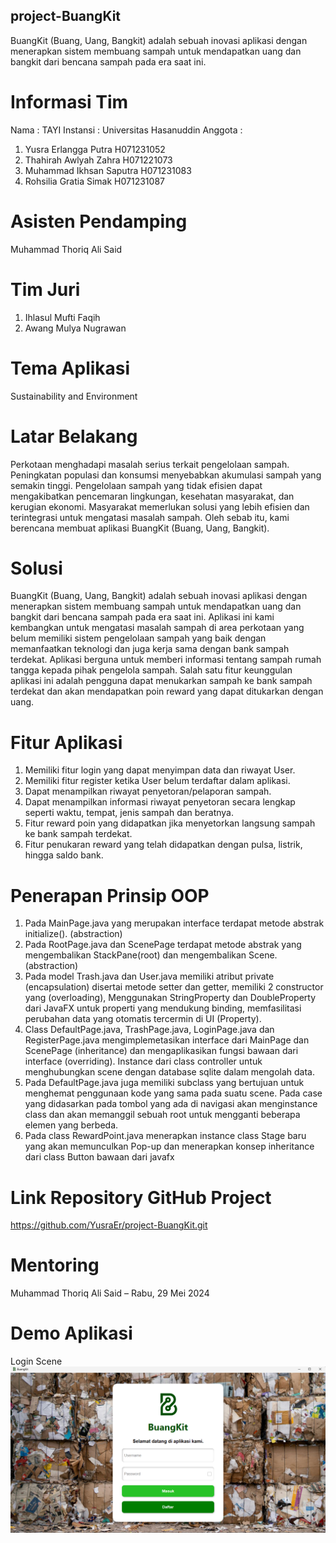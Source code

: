 ## project-BuangKit
BuangKit (Buang, Uang, Bangkit) adalah sebuah inovasi aplikasi dengan menerapkan sistem membuang sampah untuk mendapatkan uang dan bangkit dari bencana sampah pada era saat ini.

# Informasi Tim
Nama        : TAYI
Instansi    : Universitas Hasanuddin
Anggota     :
1. Yusra Erlangga Putra         H071231052 
2. Thahirah Awlyah Zahra        H071221073 
3. Muhammad Ikhsan Saputra      H071231083 
4. Rohsilia Gratia Simak        H071231087 

# Asisten Pendamping
Muhammad Thoriq Ali Said

# Tim Juri
1. Ihlasul Mufti Faqih 
2. Awang Mulya Nugrawan 

# Tema Aplikasi
Sustainability and Environment 

# Latar Belakang
Perkotaan menghadapi masalah serius terkait pengelolaan sampah. Peningkatan populasi dan konsumsi menyebabkan akumulasi sampah yang semakin tinggi. Pengelolaan sampah yang tidak efisien dapat mengakibatkan pencemaran lingkungan, kesehatan masyarakat, dan kerugian ekonomi. Masyarakat memerlukan solusi yang lebih efisien dan terintegrasi untuk mengatasi masalah sampah. Oleh sebab itu, kami berencana membuat aplikasi BuangKit (Buang, Uang, Bangkit).

# Solusi 
BuangKit (Buang, Uang, Bangkit) adalah sebuah inovasi aplikasi dengan menerapkan sistem membuang sampah untuk mendapatkan uang dan bangkit dari bencana sampah pada era saat ini. Aplikasi ini kami kembangkan untuk mengatasi masalah sampah di area perkotaan yang belum memiliki sistem pengelolaan sampah yang baik dengan memanfaatkan teknologi dan juga kerja sama dengan bank sampah terdekat. Aplikasi berguna untuk memberi informasi tentang sampah rumah tangga kepada pihak pengelola sampah. Salah satu fitur keunggulan aplikasi ini adalah pengguna dapat menukarkan sampah ke bank sampah terdekat dan akan mendapatkan poin reward yang dapat ditukarkan dengan uang.

# Fitur Aplikasi 
1.	Memiliki fitur login yang dapat menyimpan data dan riwayat User.
2.	Memiliki fitur register ketika User belum terdaftar dalam aplikasi.
3.	Dapat menampilkan riwayat penyetoran/pelaporan sampah.
4.	Dapat menampilkan informasi riwayat penyetoran secara lengkap seperti waktu, tempat, jenis sampah dan beratnya.
5.	Fitur reward poin yang didapatkan jika menyetorkan langsung sampah ke bank sampah terdekat.
6.	Fitur penukaran reward yang telah didapatkan dengan pulsa, listrik, hingga saldo bank.

# Penerapan Prinsip OOP 
1.	Pada MainPage.java yang merupakan interface terdapat metode abstrak initialize(). (abstraction)
2.	Pada RootPage.java dan ScenePage terdapat metode abstrak yang mengembalikan StackPane(root) dan mengembalikan Scene. (abstraction)
3.	Pada model Trash.java dan User.java memiliki atribut private (encapsulation) disertai metode setter dan getter, memiliki 2 constructor yang (overloading), Menggunakan StringProperty dan DoubleProperty dari JavaFX untuk properti yang mendukung binding, memfasilitasi perubahan data yang otomatis tercermin di UI (Property).
4.	Class DefaultPage.java, TrashPage.java, LoginPage.java dan RegisterPage.java mengimplemetasikan interface dari MainPage dan ScenePage (inheritance) dan mengaplikasikan fungsi bawaan dari interface (overriding). Instance dari class controller untuk menghubungkan scene dengan database sqlite dalam mengolah data.
5.	Pada DefaultPage.java juga memiliki subclass yang bertujuan untuk menghemat penggunaan kode yang sama pada suatu scene. Pada case yang didasarkan pada tombol yang ada di navigasi akan menginstance class dan akan memanggil sebuah root untuk mengganti beberapa elemen yang berbeda.
6.	Pada class RewardPoint.java menerapkan instance class Stage baru yang akan memunculkan Pop-up dan menerapkan konsep inheritance dari class Button bawaan dari javafx

# Link Repository GitHub Project
https://github.com/YusraEr/project-BuangKit.git

# Mentoring 
Muhammad Thoriq Ali Said – Rabu, 29 Mei 2024

# Demo Aplikasi
Login Scene
![Login Scene](dokumentasi/loginScene.png)